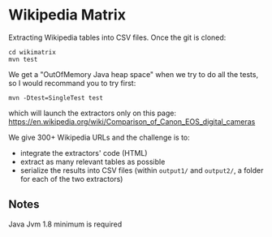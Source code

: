 # Wikipedia Matrix

Extracting Wikipedia tables into CSV files. Once the git is cloned:
```
cd wikimatrix 
mvn test
``` 

We get a "OutOfMemory Java heap space" when we try to do all the tests, so I would recommand you to try first:
```
mvn -Dtest=SingleTest test
```
which will launch the extractors only on this page:
https://en.wikipedia.org/wiki/Comparison_of_Canon_EOS_digital_cameras 

We give 300+ Wikipedia URLs and the challenge is to:
 * integrate the extractors' code (HTML)
 * extract as many relevant tables as possible 
 * serialize the results into CSV files (within `output1/` and `output2/`, a folder for each of the two extractors) 
 

## Notes

Java Jvm 1.8 minimum is required

